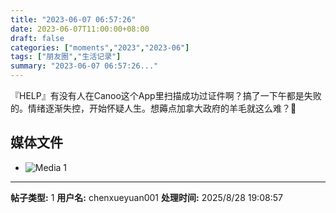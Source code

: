 ```yaml
---
title: "2023-06-07 06:57:26"
date: 2023-06-07T11:00:00+08:00
draft: false
categories: ["moments","2023","2023-06"]
tags: ["朋友圈","生活记录"]
summary: "2023-06-07 06:57:26..."
---
```


『HELP』有没有人在Canoo这个App里扫描成功过证件啊？搞了一下午都是失败的。情绪逐渐失控，开始怀疑人生。想薅点加拿大政府的羊毛就这么难？🥲

## 媒体文件

- ![Media 1](/Moments/photos/2023-06-07/202306070657260.jpg)

---

**帖子类型:** 1
**用户名:** chenxueyuan001
**处理时间:** 2025/8/28 19:08:57
